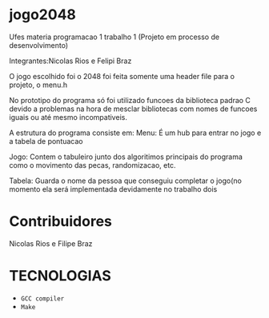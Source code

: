 # jogo2048
Ufes materia programacao 1 trabalho 1 (Projeto em processo de desenvolvimento)

Integrantes:Nicolas Rios e Felipi Braz


O jogo escolhido foi o 2048
foi feita somente uma header file para o projeto, o menu.h

No prototipo do programa só foi utilizado funcoes da biblioteca padrao C devido a problemas na hora de mesclar bibliotecas com nomes de funcoes iguais ou até
mesmo incompativeis.

A estrutura do programa consiste em:
  Menu: É um hub para entrar no jogo e a tabela de pontuacao
  
  Jogo: Contem o tabuleiro junto dos algoritimos principais do programa como o movimento das pecas, randomizacao, etc.
  
  Tabela: Guarda o nome da pessoa que conseguiu completar o jogo(no momento ela será implementada devidamente no trabalho dois

# Contribuidores  
  Nicolas Rios e
  Filipe Braz
# TECNOLOGIAS
- `GCC compiler` 
- `Make`
